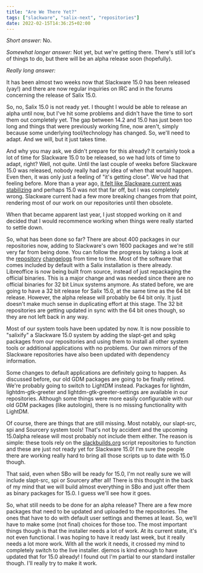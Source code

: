 ```yaml
---
title: "Are We There Yet?"
tags: ["slackware", "salix-next", "repositories"]
date: 2022-02-15T14:36:25+02:00
---
```


*Short answer:* No.

*Somewhat longer answer:* Not yet, but we're getting there. There's
still lot's of things to do, but there will be an alpha release soon
(hopefully).

*Really long answer:*

It has been almost two weeks now that Slackware 15.0 has been released
(yay!) and there are now regular inquiries on IRC and in the forums
concerning the release of Salix 15.0.

So, no, Salix 15.0 is not ready yet. I thought I would be able to
release an alpha until now, but I've hit some problems and didn't have
the time to sort them out completely yet. The gap between 14.2 and 15.0
has just been too long and things that were previously working fine, now
aren't, simply because some underlying tool/technology has changed. So,
we'll need to adapt. And we will, but it just takes time.

And why you may ask, we didn't prepare for this already? It certainly
took a lot of time for Slackware 15.0 to be released, so we had lots of
time to adapt, right? Well, not quite. Until the last couple of weeks
before Slackware 15.0 was released, nobody really had any idea of when
that would happen. Even then, it was only just a feeling of "it's
getting close". We've had that feeling before. More than a year ago,
[it felt like Slackware current was stabilizing](/post/preparing-for-15.0)
and perhaps 15.0 was not that far off, but I was completely wrong.
Slackware current had a few more breaking changes from that point,
rendering most of our work on our repositories until then obsolete.

When that became apparent last year, I just stopped working on it and
decided that I would recommence working when things were really started
to settle down.

So, what has been done so far? There are about 400 packages in our
repositories now, adding to Slackware's own 1600 packages and we're
still very far from being done. You can
follow the progress by taking a look at the
[repository](http://slackware.uk/salix/i486/15.0/ChangeLog.txt)
[changelogs](http://slackware.uk/salix/x86_64/15.0/ChangeLog.txt)
from time to time.  Most of the software that comes included by default
with a Salix installation is there already. Libreoffice is now being
built from source, instead of just repackaging the official binaries.
This is a major change and was needed since there are no official
binaries for 32 bit Linux systems anymore. As stated before, we are
going to have a 32 bit release for Salix 15.0, at the same time as the
64 bit release. However, the alpha release will probably be 64 bit only.
It just doesn't make much sense in duplicating effort at this stage. The
32 bit repositories are getting updated in sync with the 64 bit ones
though, so they are not left back in any way.

Most of our system tools have been updated by now. It is now possible to
"salixify" a Slackware 15.0 system by adding the slapt-get and spkg
packages from our repositories and using them to install all other
system tools or additional applications with no problems. Our own
mirrors of the Slackware repositories have also been updated with
dependency information.

Some changes to default applications are definitely going to happen.
As discussed before, our old GDM packages are going to be finally
retired. We're probably going to switch to LightDM instead. Packages for
lightdm, lightdm-gtk-greeter and lightdm-gtk-greeter-settings are
available in our repositories. Although some things were more easily
configurable with our old GDM packages (like autologin), there is no
missing functionality with LightDM.

Of course, there are things that are still missing. Most notably, our
slapt-src, spi and Sourcery system tools! That's not by accident and the
upcoming 15.0alpha release will most probably not include them either.
The reason is simple: these tools rely on the
[slackbuilds.org](https://slackbuilds.org/) script
repositories to function and these are just not ready yet for Slackware
15.0! I'm sure the people there are working really hard to bring all
those scripts up to date with 15.0 though.

That said, even when SBo will be ready for 15.0, I'm not really sure we
will include slapt-src, spi or Sourcery after all! There is this thought
in the back of my mind that we will build almost everything in SBo and
just offer them as binary packages for 15.0. I guess we'll see how it
goes.

So, what still needs to be done for an alpha release? There are a few
more packages that need to be updated and uploaded to the repositories.
The ones that have to do with default user settings and themes at least.
So, we'll have to make some (not final) choices for those too. The most
important things though is that the installer needs a lot of work. At
its current state, it's not even functional. I was hoping to have it
ready last week, but it really needs a lot more work.  With all the work
it needs, it crossed my mind to completely switch to the live installer.
djemos is kind enough to have updated that for 15.0 already! I found out
I'm partial to our standard installer though. I'll really try to make it
work.
